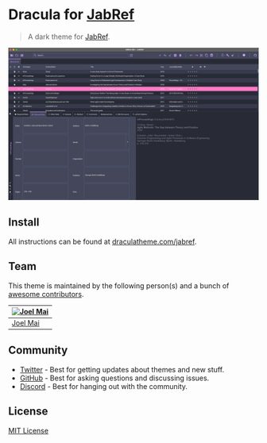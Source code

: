 # Dracula for [JabRef](https://www.jabref.org/)

> A dark theme for [JabRef](https://www.jabref.org/).

![Screenshot](./screenshots/preview.png)

## Install

All instructions can be found at [draculatheme.com/jabref](https://github.com/mai-space/theme-jabref-dracula/blob/main/INSTALL.md).

## Team

This theme is maintained by the following person(s) and a bunch of [awesome contributors](https://github.com/dracula/JabRef/graphs/contributors).

| [![Joel Mai](https://github.com/mai-space.png?size=100)](https://github.com/mai-space) |
|----------------------------------------------------------------------------------------|
| [Joel Mai](https://github.com/mai-space)                                               |

## Community

- [Twitter](https://twitter.com/draculatheme) - Best for getting updates about themes and new stuff.
- [GitHub](https://github.com/dracula/dracula-theme/discussions) - Best for asking questions and discussing issues.
- [Discord](https://draculatheme.com/discord-invite) - Best for hanging out with the community.

## License

[MIT License](./LICENSE)
